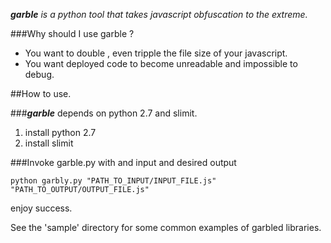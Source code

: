 _**garble** is a python tool that takes javascript obfuscation to the extreme._

###Why should I use garble ?
- You want to double , even tripple the file size of your javascript.
- You want deployed code to become unreadable and impossible to debug.

##How to use.

###_**garble**_ depends on python 2.7 and slimit.

1. install python 2.7
2. install slimit

###Invoke garble.py with and input and desired output
```
python garbly.py "PATH_TO_INPUT/INPUT_FILE.js" "PATH_TO_OUTPUT/OUTPUT_FILE.js"
```

enjoy success.

See the 'sample' directory for some common examples of garbled libraries.